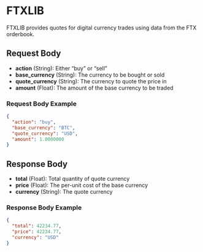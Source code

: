 # FTXLIB

FTXLIB provides quotes for digital currency trades using data from the FTX orderbook. 


## Request Body

- **action** (String): Either “buy” or “sell”
- **base_currency** (String): The currency to be bought or sold
- **quote_currency** (String): The currency to quote the price in
- **amount** (Float): The amount of the base currency to be traded

### Request Body Example

```json
{
  "action": "buy",
  "base_currency": "BTC",
  "quote_currency": "USD",
  "amount": 1.0000000
}
```

## Response Body

- **total** (Float): Total quantity of quote currency 
- **price** (Float): The per-unit cost of the base currency 
- **currency** (String): The quote currency

### Response Body Example

```json
{
  "total": 42234.77,
  "price": 42234.77,
  "currency": "USD"
}
```